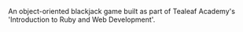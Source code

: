 An object-oriented blackjack game built as part of Tealeaf Academy's 'Introduction to Ruby and Web Development'.
